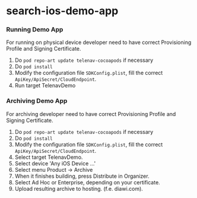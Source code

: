 # search-ios-demo-app

### Running Demo App

For running on physical device developer need to have correct Provisioning Profile and Signing Certificate.

1. Do `pod repo-art update telenav-cocoapods` if necessary
1. Do `pod install`
1. Modify the configuration file `SDKConfig.plist`, fill the correct `ApiKey/ApiSecret/CloudEndpoint`.
1. Run target TelenavDemo

### Archiving Demo App

For archiving developer need to have correct Provisioning Profile and Signing Certificate.

1. Do `pod repo-art update telenav-cocoapods` if necessary
1. Do `pod install`
1. Modify the configuration file `SDKConfig.plist`, fill the correct `ApiKey/ApiSecret/CloudEndpoint`.
1. Select target TelenavDemo.
1. Select device 'Any iOS Device ...'
1. Select menu Product -> Archive
1. When it finishes building, press Distribute in Organizer.
1. Select Ad Hoc or Enterprise, depending on your certificate.
1. Upload resulting archive to hosting. (f.e. diawi.com).

